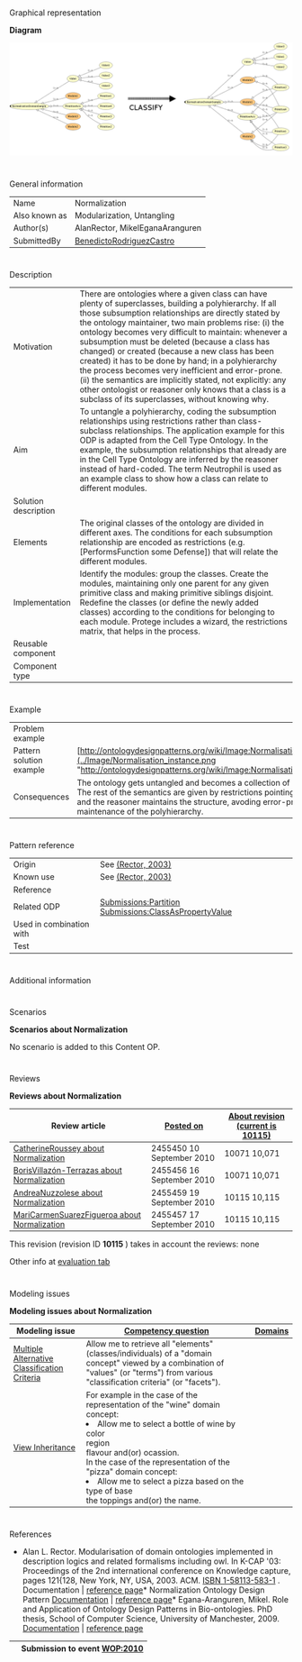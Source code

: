 # 

 Graphical representation



__Diagram__ 





[![Image:Normalisation abstract.png](public/images/5/55/Normalisation_abstract.png)](../Image/Normalisation_abstract.png "Image:Normalisation abstract.png")





# 

 General information




|  |  |
| --- | --- |
|  Name  |  Normalization  |
|  Also known as  |  Modularization, Untangling  |
|  Author(s)  |  AlanRector, MikelEganaAranguren  |
|  SubmittedBy  | [BenedictoRodriguezCastro](../User/BenedictoRodriguezCastro "User:BenedictoRodriguezCastro")  |



  





# 

 Description




|  |  |
| --- | --- |
|  Motivation  |  There are ontologies where a given class can have plenty of superclasses, building a polyhierarchy. If all those subsumption relationships are directly stated by the ontology maintainer, two main problems rise: (i) the ontology becomes very difficult to maintain: whenever a subsumption must be deleted (because a class has changed) or created (because a new class has been created) it has to be done by hand; in a polyhierarchy the process becomes very inefficient and error-prone. (ii) the semantics are implicitly stated, not explicitly: any other ontologist or reasoner only knows that a class is a subclass of its superclasses, without knowing why.  |
|  Aim  |  To untangle a polyhierarchy, coding the subsumption relationships using restrictions rather than class-subclass relationships. The application example for this ODP is adapted from the Cell Type Ontology. In the example, the subsumption relationships that already are in the Cell Type Ontology are inferred by the reasoner instead of hard-coded. The term Neutrophil is used as an example class to show how a class can relate to different modules.  |
|  Solution description  |  |
|  Elements  |  The original classes of the ontology are divided in different axes. The conditions for each subsumption relationship are encoded as restrictions (e.g. [PerformsFunction some Defense]) that will relate the different modules.  |
|  Implementation  |  Identify the modules: group the classes. Create the modules, maintaining only one parent for any given primitive class and making primitive siblings disjoint. Redefine the classes (or define the newly added classes) according to the conditions for belonging to each module. Protege includes a wizard, the restrictions matrix, that helps in the process.  |
|  Reusable component  |  |
|  Component type  |  |



  





# 

 Example




|  |  |
| --- | --- |
|  Problem example  |  |
|  Pattern solution example  | [http://ontologydesignpatterns.org/wiki/Image:Normalisation\_instance.png](../Image/Normalisation_instance.png "http://ontologydesignpatterns.org/wiki/Image:Normalisation_instance.png")  |
|  Consequences  |  The ontology gets untangled and becomes a collection of neat modules. The rest of the semantics are given by restrictions pointing to the modules, and the reasoner maintains the structure, avoding error-prone human maintenance of the polyhierarchy.  |



  





# 

 Pattern reference




|  |  |
| --- | --- |
|  Origin  |  See [(Rector, 2003)](../Community/References/Modularisation_of_domain_ontologies_implemented_in_description_logics_and_related_formalisms_including_owl_3 "Community:References/Modularisation of domain ontologies implemented in description logics and related formalisms including owl 3")  |
|  Known use  |  See [(Rector, 2003)](../Community/References/Modularisation_of_domain_ontologies_implemented_in_description_logics_and_related_formalisms_including_owl_3 "Community:References/Modularisation of domain ontologies implemented in description logics and related formalisms including owl 3")  |
|  Reference  |  |
|  Related ODP  | [Submissions:Partition](../Submissions/Partition "Submissions:Partition") [Submissions:ClassAsPropertyValue](http://ontologydesignpatterns.org/wiki/index.php?title=Submissions:ClassAsPropertyValue&action=edit&redlink=1 "Submissions:ClassAsPropertyValue (not yet written)")  |
|  Used in combination with  |  |
|  Test  |  |



# 

 Additional information



# 

 Scenarios




__Scenarios about Normalization__ 


 No scenario is added to this Content OP.
 




# 

 Reviews




__Reviews about Normalization__ 



|  Review article  | [Posted on](../Property/CreationDate "Property:CreationDate")  | [About revision (current is 10115)](../Property/ReviewAboutVersion "Property:ReviewAboutVersion")  |
| --- | --- | --- |
| [CatherineRoussey about Normalization](../Community/CatherineRoussey_about_Normalization "Community:CatherineRoussey about Normalization")  |  2455450  10 September 2010  |  10071  10,071  |
| [BorisVillazón-Terrazas about Normalization](../Reviews/BorisVillazón-Terrazas_about_Normalization "Reviews:BorisVillazón-Terrazas about Normalization")  |  2455456  16 September 2010  |  10071  10,071  |
| [AndreaNuzzolese about Normalization](../Reviews/AndreaNuzzolese_about_Normalization "Reviews:AndreaNuzzolese about Normalization")  |  2455459  19 September 2010  |  10115  10,115  |
| [MariCarmenSuarezFigueroa about Normalization](../Reviews/MariCarmenSuarezFigueroa_about_Normalization "Reviews:MariCarmenSuarezFigueroa about Normalization")  |  2455457  17 September 2010  |  10115  10,115  |



 This revision (revision ID
 __10115__ 
 ) takes in account the reviews: none
 



 Other info at
 [evaluation tab](http://ontologydesignpatterns.org/wiki/index.php?title=Submissions:Normalization&action=evaluation "http://ontologydesignpatterns.org/wiki/index.php?title=Submissions:Normalization&action=evaluation") 





  





# 

 Modeling issues




__Modeling issues about Normalization__ 



|  Modeling issue  | [Competency question](../Property/CompetencyQuestion "Property:CompetencyQuestion")  | [Domains](../Property/Domain "Property:Domain")  |
| --- | --- | --- |
| [Multiple Alternative Classification Criteria](../Community/Multiple_Alternative_Classification_Criteria "Community:Multiple Alternative Classification Criteria")  |  Allow me to retrieve all "elements" (classes/individuals) of a "domain concept" viewed by a combination of "values" (or "terms") from various "classification criteria" (or "facets").  |  |
| [View Inheritance](../Community/View_Inheritance "Community:View Inheritance")  |  For example  in the case of the representation of the "wine" domain concept: <li>        Allow me to select a bottle of wine by color        <br/>        region        <br/>        flavour and(or) ocassion.       </li> In the case of the representation of the "pizza" domain concept: <li>        Allow me to select a pizza based on the type of base        <br/>        the toppings and(or) the name.       </li> |  |




  





# 

 References


* Alan L. Rector. Modularisation of domain ontologies implemented in description logics and related formalisms including owl. In K-CAP '03: Proceedings of the 2nd international conference on Knowledge capture, pages 121{128, New York, NY, USA, 2003. ACM. [ISBN 1-58113-583-1](http://ontologydesignpatterns.org/wiki/Special:BookSources/1581135831)  .  Documentation | [reference page](../Community/References/Modularisation_of_domain_ontologies_implemented_in_description_logics_and_related_formalisms_including_owl_3 "Community:References/Modularisation of domain ontologies implemented in description logics and related formalisms including owl 3")* Normalization Ontology Design Pattern [Documentation](http://www.gong.manchester.ac.uk/odp/html/Normalisation.html "http://www.gong.manchester.ac.uk/odp/html/Normalisation.html")  | [reference page](../Community/References/Normalization_ODP_2 "Community:References/Normalization ODP 2")* Egana-Aranguren, Mikel. Role and Application of Ontology Design Patterns in Bio-ontologies. PhD thesis, School of Computer Science, University of Manchester, 2009. [Documentation](http://mikeleganaaranguren.files.wordpress.com/2010/01/thesis.pdf "http://mikeleganaaranguren.files.wordpress.com/2010/01/thesis.pdf")  | [reference page](../Community/References/Role_and_Application_of_Ontology_Design_Patterns_in_Bio-ontologies "Community:References/Role and Application of Ontology Design Patterns in Bio-ontologies")


  






|  |  Submission to event [WOP:2010](../WOP/2010 "WOP:2010")  |
| --- | --- |